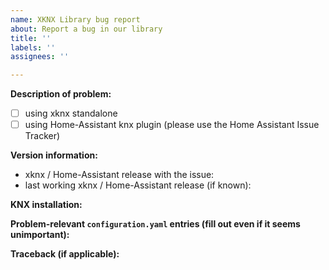 ```yaml
---
name: XKNX Library bug report
about: Report a bug in our library
title: ''
labels: ''
assignees: ''

---
```


**Description of problem:**

- [ ] using xknx standalone
- [ ] using Home-Assistant knx plugin (please use the Home Assistant Issue Tracker)

**Version information:**
- xknx / Home-Assistant release with the issue:
- last working xknx / Home-Assistant release (if known):

**KNX installation:**
<!--
Please provide details about your installation.
- Manufacturer and model of relevant actors, sensors or interfaces.
- if you have access to ETS:
  - provide relevant group address parameters (DPT, Flags)
  - if applicable: excerpt of bus monitor output
-->

**Problem-relevant `configuration.yaml` entries (fill out even if it seems unimportant):**

**Traceback (if applicable):**
